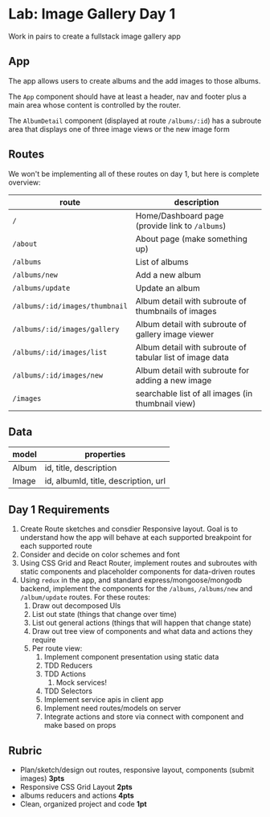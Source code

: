 Lab: Image Gallery Day 1
===

Work in pairs to create a fullstack image gallery app

## App

The app allows users to create albums and the add images to those albums.

The `App` component should have at least a header, nav and footer plus a main area whose
content is controlled by the router.

The `AlbumDetail` component (displayed at route `/albums/:id`) has a subroute area that displays
one of three image views or the new image form

## Routes

We won't be implementing all of these routes on day 1, but here is complete overview:

route | description
---|---
`/` | Home/Dashboard page (provide link to `/albums`)
`/about` | About page (make something up)
`/albums` | List of albums
`/albums/new` | Add a new album
`/albums/update` | Update an album
`/albums/:id/images/thumbnail` | Album detail with subroute of thumbnails of images
`/albums/:id/images/gallery` | Album detail with subroute of gallery image viewer
`/albums/:id/images/list` | Album detail with subroute of tabular list of image data
`/albums/:id/images/new` | Album detail with subroute for adding a new image
`/images` | searchable list of all images (in thumbnail view)

## Data

model | properties
---|---
Album | id, title, description
Image | id, albumId, title, description, url


## Day 1 Requirements

1. Create Route sketches and consdier Responsive layout. Goal is to understand how the 
app will behave at each supported breakpoint for each supported route
1. Consider and decide on color schemes and font
1. Using CSS Grid and React Router, implement routes and subroutes with static components and 
placeholder components for data-driven routes
1. Using `redux` in the app, and standard express/mongoose/mongodb backend, implement the components
for the `/albums`, `/albums/new` and `/album/update` routes. For these routes:
    1. Draw out decomposed UIs
    1. List out state (things that change over time)
    1. List out general actions (things that will happen that change state)
    1. Draw out tree view of components and what data and actions they require
    1. Per route view:
        1. Implement component presentation using static data
        1. TDD Reducers
        1. TDD Actions
            1. Mock services!
        1. TDD Selectors
        1. Implement service apis in client app
        1. Implement need routes/models on server
        1. Integrate actions and store via connect with component and make based on props
        
## Rubric

* Plan/sketch/design out routes, responsive layout, components (submit images) **3pts**
* Responsive CSS Grid Layout **2pts**
* albums reducers and actions **4pts**
* Clean, organized project and code **1pt**
